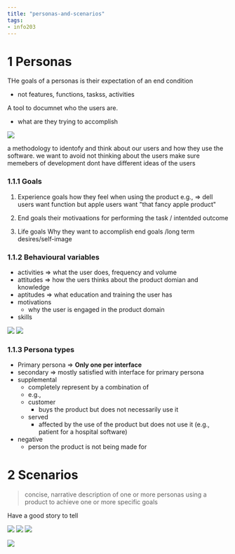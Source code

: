 ```yaml
---
title: "personas-and-scenarios"
tags: 
- info203
---
```


# 1 Personas
THe goals of a personas is their expectation of an end condition
- not features, functions, taskss, activities

A tool to documnet who the users are.
- what are they trying to accomplish

![](https://i.imgur.com/EOxfkSs.png)

a methodology to identofy and think about our users and how they use the software.
we want to avoid not thinking about the users
make sure memebers of development dont have different ideas of the users

### 1.1.1 Goals
1. Experience goals
how they feel when using the product
e.g., ⇒ dell users want function but apple users want "that fancy apple product"

2. End goals
their motivaations for performing the task / intentded outcome


3. Life goals
Why they want to accomplish end goals /long term desires/self-image


### 1.1.2 Behavioural variables

- activities ⇒ what the user does, frequency and volume
- attitudes ⇒ how the uers thinks about the product domian and knowledge
- aptitudes ⇒ what education and training the user has
- motivations
	- why the user is engaged in the product domain 
- skills


![](https://i.imgur.com/cWh0ex6.png)
![](https://i.imgur.com/jEpklcL.png)


### 1.1.3 Persona types
- Primary persona ⇒ **Only one per interface**
- secondary ⇒ mostly satisfied with interface for primary persona
- supplemental 
	- completely represent by a combination of 
	- e.g.,
	- customer
		- buys the product but does not necessarily use it
	- served
		- affected by the use of the product but does not use it (e.g., patient for a hospital software)
- negative
	- person the product is not being made for

# 2 Scenarios

> concise, narrative description of one or more personas using a product to achieve one or more specific goals

Have a good story to tell

![](https://i.imgur.com/TQRKPdi.png)
![](https://i.imgur.com/YcxfAbX.png)
![](https://i.imgur.com/r3kTI8W.png)

![](https://i.imgur.com/4EKI6Dm.png)
